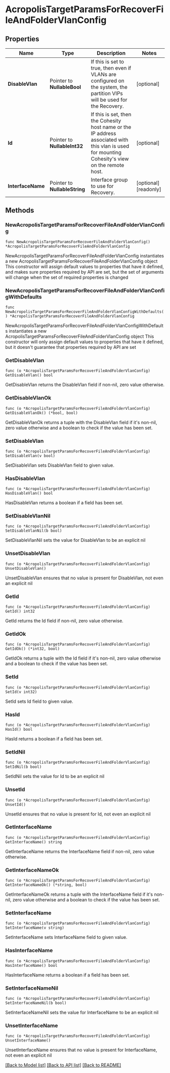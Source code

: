 # AcropolisTargetParamsForRecoverFileAndFolderVlanConfig

## Properties

Name | Type | Description | Notes
------------ | ------------- | ------------- | -------------
**DisableVlan** | Pointer to **NullableBool** | If this is set to true, then even if VLANs are configured on the system, the partition VIPs will be used for the Recovery. | [optional] 
**Id** | Pointer to **NullableInt32** | If this is set, then the Cohesity host name or the IP address associated with this vlan is used for mounting Cohesity&#39;s view on the remote host. | [optional] 
**InterfaceName** | Pointer to **NullableString** | Interface group to use for Recovery. | [optional] [readonly] 

## Methods

### NewAcropolisTargetParamsForRecoverFileAndFolderVlanConfig

`func NewAcropolisTargetParamsForRecoverFileAndFolderVlanConfig() *AcropolisTargetParamsForRecoverFileAndFolderVlanConfig`

NewAcropolisTargetParamsForRecoverFileAndFolderVlanConfig instantiates a new AcropolisTargetParamsForRecoverFileAndFolderVlanConfig object
This constructor will assign default values to properties that have it defined,
and makes sure properties required by API are set, but the set of arguments
will change when the set of required properties is changed

### NewAcropolisTargetParamsForRecoverFileAndFolderVlanConfigWithDefaults

`func NewAcropolisTargetParamsForRecoverFileAndFolderVlanConfigWithDefaults() *AcropolisTargetParamsForRecoverFileAndFolderVlanConfig`

NewAcropolisTargetParamsForRecoverFileAndFolderVlanConfigWithDefaults instantiates a new AcropolisTargetParamsForRecoverFileAndFolderVlanConfig object
This constructor will only assign default values to properties that have it defined,
but it doesn't guarantee that properties required by API are set

### GetDisableVlan

`func (o *AcropolisTargetParamsForRecoverFileAndFolderVlanConfig) GetDisableVlan() bool`

GetDisableVlan returns the DisableVlan field if non-nil, zero value otherwise.

### GetDisableVlanOk

`func (o *AcropolisTargetParamsForRecoverFileAndFolderVlanConfig) GetDisableVlanOk() (*bool, bool)`

GetDisableVlanOk returns a tuple with the DisableVlan field if it's non-nil, zero value otherwise
and a boolean to check if the value has been set.

### SetDisableVlan

`func (o *AcropolisTargetParamsForRecoverFileAndFolderVlanConfig) SetDisableVlan(v bool)`

SetDisableVlan sets DisableVlan field to given value.

### HasDisableVlan

`func (o *AcropolisTargetParamsForRecoverFileAndFolderVlanConfig) HasDisableVlan() bool`

HasDisableVlan returns a boolean if a field has been set.

### SetDisableVlanNil

`func (o *AcropolisTargetParamsForRecoverFileAndFolderVlanConfig) SetDisableVlanNil(b bool)`

 SetDisableVlanNil sets the value for DisableVlan to be an explicit nil

### UnsetDisableVlan
`func (o *AcropolisTargetParamsForRecoverFileAndFolderVlanConfig) UnsetDisableVlan()`

UnsetDisableVlan ensures that no value is present for DisableVlan, not even an explicit nil
### GetId

`func (o *AcropolisTargetParamsForRecoverFileAndFolderVlanConfig) GetId() int32`

GetId returns the Id field if non-nil, zero value otherwise.

### GetIdOk

`func (o *AcropolisTargetParamsForRecoverFileAndFolderVlanConfig) GetIdOk() (*int32, bool)`

GetIdOk returns a tuple with the Id field if it's non-nil, zero value otherwise
and a boolean to check if the value has been set.

### SetId

`func (o *AcropolisTargetParamsForRecoverFileAndFolderVlanConfig) SetId(v int32)`

SetId sets Id field to given value.

### HasId

`func (o *AcropolisTargetParamsForRecoverFileAndFolderVlanConfig) HasId() bool`

HasId returns a boolean if a field has been set.

### SetIdNil

`func (o *AcropolisTargetParamsForRecoverFileAndFolderVlanConfig) SetIdNil(b bool)`

 SetIdNil sets the value for Id to be an explicit nil

### UnsetId
`func (o *AcropolisTargetParamsForRecoverFileAndFolderVlanConfig) UnsetId()`

UnsetId ensures that no value is present for Id, not even an explicit nil
### GetInterfaceName

`func (o *AcropolisTargetParamsForRecoverFileAndFolderVlanConfig) GetInterfaceName() string`

GetInterfaceName returns the InterfaceName field if non-nil, zero value otherwise.

### GetInterfaceNameOk

`func (o *AcropolisTargetParamsForRecoverFileAndFolderVlanConfig) GetInterfaceNameOk() (*string, bool)`

GetInterfaceNameOk returns a tuple with the InterfaceName field if it's non-nil, zero value otherwise
and a boolean to check if the value has been set.

### SetInterfaceName

`func (o *AcropolisTargetParamsForRecoverFileAndFolderVlanConfig) SetInterfaceName(v string)`

SetInterfaceName sets InterfaceName field to given value.

### HasInterfaceName

`func (o *AcropolisTargetParamsForRecoverFileAndFolderVlanConfig) HasInterfaceName() bool`

HasInterfaceName returns a boolean if a field has been set.

### SetInterfaceNameNil

`func (o *AcropolisTargetParamsForRecoverFileAndFolderVlanConfig) SetInterfaceNameNil(b bool)`

 SetInterfaceNameNil sets the value for InterfaceName to be an explicit nil

### UnsetInterfaceName
`func (o *AcropolisTargetParamsForRecoverFileAndFolderVlanConfig) UnsetInterfaceName()`

UnsetInterfaceName ensures that no value is present for InterfaceName, not even an explicit nil

[[Back to Model list]](../README.md#documentation-for-models) [[Back to API list]](../README.md#documentation-for-api-endpoints) [[Back to README]](../README.md)


